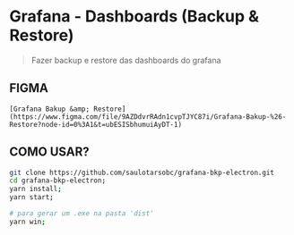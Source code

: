 # Grafana - Dashboards (Backup & Restore)

> Fazer backup e restore das dashboards do grafana

## FIGMA

    [Grafana Bakup &amp; Restore](https://www.figma.com/file/9AZDdvrRAdn1cvpTJYC87i/Grafana-Bakup-%26-Restore?node-id=0%3A1&t=ubESISbhumuiAyDT-1)

## COMO USAR?

```bash
git clone https://github.com/saulotarsobc/grafana-bkp-electron.git
cd grafana-bkp-electron;
yarn install;
yarn start;

# para gerar um .exe na pasta 'dist'
yarn win;
```

